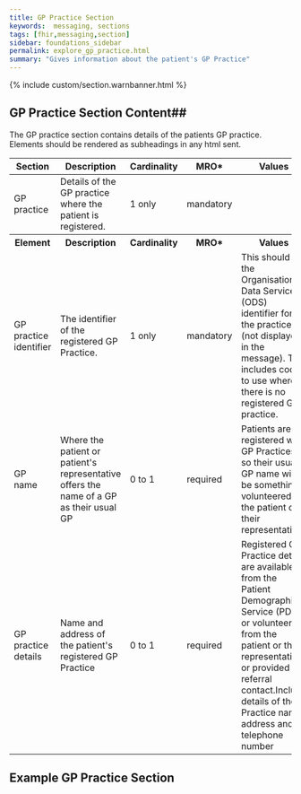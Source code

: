 ```yaml
---
title: GP Practice Section
keywords:  messaging, sections
tags: [fhir,messaging,section]
sidebar: foundations_sidebar
permalink: explore_gp_practice.html
summary: "Gives information about the patient's GP Practice"
---
```

{% include custom/section.warnbanner.html %}


## GP Practice Section Content##

The GP practice section contains details of the patients GP practice. Elements should be rendered as subheadings in any html sent.

<table style="width:100%;max-width: 100%;">
	<thead>
		<tr>
			<th width="18%">Section</th>
			<th width="30%">Description</th>
			<th width="11%">Cardinality</th>
			<th width="11%">MRO*</th>
			<th width="30%">Values</th>
		</tr>
	</thead>
 <tbody>
  <tr>
   <td>GP practice </td>
   <td>Details of the GP practice where the patient is registered.</td>
   <td>1 only</td>
   <td>mandatory</td>
   <td>&nbsp;</td>
  </tr>
		<tr>
			<th>Element</th>
			<th>Description</th>
			<th>Cardinality</th>
			<th>MRO*</th>
			<th>Values</th>
		</tr>
  <tr>
   <td>GP practice identifier</td>
   <td>The identifier of the registered GP Practice.</td>
   <td>1 only</td>
   <td>mandatory</td>
   <td>This should be the Organisation Data Services (ODS) identifier for the practice (not displayed in the message). This includes codes to use where there is no registered GP practice.</td>
  </tr>
  <tr>
   <td>GP name</td>
   <td>Where the patient or patient's representative offers the name of a GP as their usual GP</td>
   <td>0 to 1</td>
   <td>required</td>
   <td>Patients are registered with GP Practices, so their usual GP name will be something volunteered by the patient or their representative</td>
  </tr>
  <tr>
   <td>GP practice details</td>
   <td>Name and address of the patient's registered GP Practice</td>
   <td>0 to 1</td>
   <td>required</td>
   <td>Registered GP Practice details are available from the Patient Demographics Service (PDS), or volunteered from the patient or their representative or provided by referral contact.Include details of the Practice name address and telephone number</td>
  </tr>
 </tbody>
</table>


## Example GP Practice Section ##

<script src="https://gist.github.com/IOPS-DEV/935de02a64d69050010e2230f27f93a0.js"></script>








